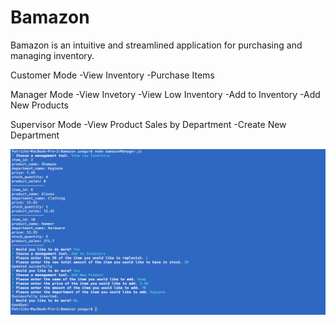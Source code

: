 # Bamazon

Bamazon is an intuitive and streamlined application for purchasing and managing inventory.

Customer Mode
-View Inventory
-Purchase Items

Manager Mode
-View Invetory
-View Low Inventory
-Add to Inventory
-Add New Products

Supervisor Mode
-View Product Sales by Department
-Create New Department

![alt text](https://github.com/rasianart/Bamazon/blob/master/images/bam1.png)
